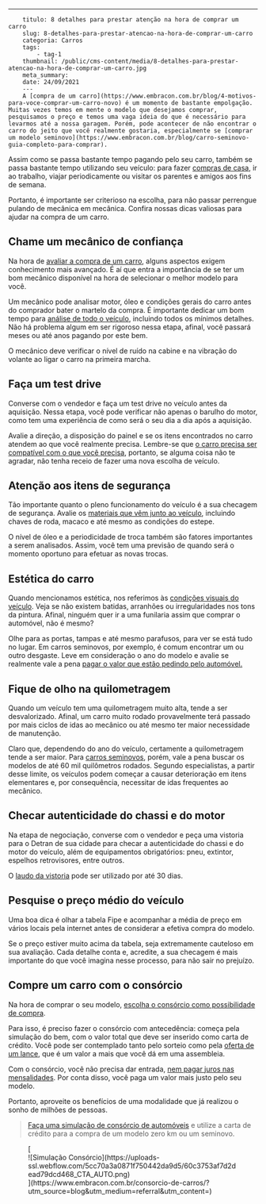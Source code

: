 ---
        titulo: 8 detalhes para prestar atenção na hora de comprar um carro
        slug: 8-detalhes-para-prestar-atencao-na-hora-de-comprar-um-carro
        categoria: Carros
        tags:
            - tag-1
        thumbnail: /public/cms-content/media/8-detalhes-para-prestar-atencao-na-hora-de-comprar-um-carro.jpg
        meta_summary: 
        date: 24/09/2021
        ---
        A [compra de um carro](https://www.embracon.com.br/blog/4-motivos-para-voce-comprar-um-carro-novo) é um momento de bastante empolgação. Muitas vezes temos em mente o modelo que desejamos comprar, pesquisamos o preço e temos uma vaga ideia do que é necessário para levarmos até a nossa garagem. Porém, pode acontecer de não encontrar o carro do jeito que você realmente gostaria, especialmente se [comprar um modelo seminovo](https://www.embracon.com.br/blog/carro-seminovo-guia-completo-para-comprar).

Assim como se passa bastante tempo pagando pelo seu carro, também se passa bastante tempo utilizando seu veículo: para fazer [compras de casa](https://www.embracon.com.br/blog/10-importantes-dicas-para-economizar-nas-compras-de-casa), ir ao trabalho, viajar periodicamente ou visitar os parentes e amigos aos fins de semana.

Portanto, é importante ser criterioso na escolha, para não passar perrengue pulando de mecânica em mecânica. Confira nossas dicas valiosas para ajudar na compra de um carro.

Chame um mecânico de confiança 
-------------------------------

Na hora de [avaliar a compra de um carro](https://www.embracon.com.br/blog/saiba-como-funciona-o-laudo-de-vistoria-no-consorcio), alguns aspectos exigem conhecimento mais avançado. É aí que entra a importância de se ter um bom mecânico disponível na hora de selecionar o melhor modelo para você.

Um mecânico pode analisar motor, óleo e condições gerais do carro antes do comprador bater o martelo da compra. É importante dedicar um bom tempo para [análise de todo o veículo](https://www.embracon.com.br/blog/confira-9-sinais-de-que-e-hora-de-trocar-de-carro), incluindo todos os mínimos detalhes. Não há problema algum em ser rigoroso nessa etapa, afinal, você passará meses ou até anos pagando por este bem.

O mecânico deve verificar o nível de ruído na cabine e na vibração do volante ao ligar o carro na primeira marcha.

Faça um test drive 
-------------------

Converse com o vendedor e faça um test drive no veículo antes da aquisição. Nessa etapa, você pode verificar não apenas o barulho do motor, como tem uma experiência de como será o seu dia a dia após a aquisição.

Avalie a direção, a disposição do painel e se os itens encontrados no carro atendem ao que você realmente precisa. Lembre-se que [o carro precisa ser compatível com o que você precisa](https://www.embracon.com.br/blog/pensando-em-comprar-um-carro-saiba-o-que-levar-em-consideracao), portanto, se alguma coisa não te agradar, não tenha receio de fazer uma nova escolha de veículo.

Atenção aos itens de segurança 
-------------------------------

Tão importante quanto o pleno funcionamento do veículo é a sua checagem de segurança. Avalie os [materiais que vêm junto ao veículo](https://www.embracon.com.br/blog/saiba-o-que-considerar-para-escolher-o-carro-ideal), incluindo chaves de roda, macaco e até mesmo as condições do estepe.

O nível de óleo e a periodicidade de troca também são fatores importantes a serem analisados. Assim, você tem uma previsão de quando será o momento oportuno para efetuar as novas trocas.

Estética do carro 
------------------

Quando mencionamos estética, nos referimos às [condições visuais do veículo](https://www.embracon.com.br/blog/saiba-qual-e-a-melhor-epoca-do-ano-para-comprar-um-carro-novo). Veja se não existem batidas, arranhões ou irregularidades nos tons da pintura. Afinal, ninguém quer ir a uma funilaria assim que comprar o automóvel, não é mesmo?

Olhe para as portas, tampas e até mesmo parafusos, para ver se está tudo no lugar. Em carros seminovos, por exemplo, é comum encontrar um ou outro desgaste. Leve em consideração o ano do modelo e avalie se realmente vale a pena [pagar o valor que estão pedindo pelo automóvel.](https://www.embracon.com.br/blog/5-formas-de-pagamento-de-um-carro)

Fique de olho na quilometragem 
-------------------------------

Quando um veículo tem uma quilometragem muito alta, tende a ser desvalorizado. Afinal, um carro muito rodado provavelmente terá passado por mais ciclos de idas ao mecânico ou até mesmo ter maior necessidade de manutenção.

Claro que, dependendo do ano do veículo, certamente a quilometragem tende a ser maior. Para [carros seminovos](https://www.embracon.com.br/blog/comprar-carro-usado-com-a-carta-de-credito-do-consorcio), porém, vale a pena buscar os modelos de até 60 mil quilômetros rodados. Segundo especialistas, a partir desse limite, os veículos podem começar a causar deterioração em itens elementares e, por consequência, necessitar de idas frequentes ao mecânico.

Checar autenticidade do chassi e do motor 
------------------------------------------

Na etapa de negociação, converse com o vendedor e peça uma vistoria para o Detran de sua cidade para checar a autenticidade do chassi e do motor do veículo, além de equipamentos obrigatórios: pneu, extintor, espelhos retrovisores, entre outros.

O [laudo da vistoria](https://www.embracon.com.br/blog/saiba-como-funciona-o-laudo-de-vistoria-no-consorcio) pode ser utilizado por até 30 dias.

Pesquise o preço médio do veículo 
----------------------------------

Uma boa dica é olhar a tabela Fipe e acompanhar a média de preço em vários locais pela internet antes de considerar a efetiva compra do modelo.

Se o preço estiver muito acima da tabela, seja extremamente cauteloso em sua avaliação. Cada detalhe conta e, acredite, a sua checagem é mais importante do que você imagina nesse processo, para não sair no prejuízo.

Compre um carro com o consórcio 
--------------------------------

Na hora de comprar o seu modelo, [escolha o consórcio como possibilidade de compra](https://www.embracon.com.br/blog/duvidas-frequentes-consorcio-de-carro).

Para isso, é preciso fazer o consórcio com antecedência: começa pela simulação do bem, com o valor total que deve ser inserido como carta de crédito. Você pode ser contemplado tanto pelo sorteio como pela [oferta de um lance](https://www.embracon.com.br/blog/como-funcionam-os-tipos-de-lances-no-consorcio), que é um valor a mais que você dá em uma assembleia.

Com o consórcio, você não precisa dar entrada, [nem pagar juros nas mensalidades](https://www.embracon.com.br/blog/consorcio-nao-tem-juros-entenda). Por conta disso, você paga um valor mais justo pelo seu modelo.

Portanto, aproveite os benefícios de uma modalidade que já realizou o sonho de milhões de pessoas.

> [Faça uma simulação de consórcio de automóveis](https://www.embracon.com.br/consorcio-de-carros) e utilize a carta de crédito para a compra de um modelo zero km ou um seminovo.

<figure class="w-richtext-figure-type-image w-richtext-align-center">[<div>![Simulação Consórcio](https://uploads-ssl.webflow.com/5cc70a3a0871f750442da9d5/60c3753af7d2dead79dcd468_CTA_AUTO.png)</div>](https://www.embracon.com.br/consorcio-de-carros/?utm_source=blog&utm_medium=referral&utm_content=)</figure>
        